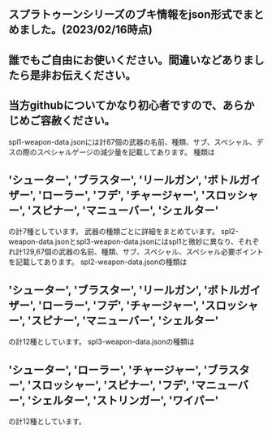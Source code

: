 ## スプラトゥーンシリーズのブキ情報をjson形式でまとめました。(2023/02/16時点)
## 誰でもご自由にお使いください。間違いなどありましたら是非お伝えください。
## 当方githubについてかなり初心者ですので、あらかじめご容赦ください。
spl1-weapon-data.jsonには計87個の武器の名前、種類、サブ、スペシャル、デスの際のスペシャルゲージの減少量を記載してあります。
種類は
## 'シューター', 'ブラスター', 'リールガン', 'ボトルガイザー', 'ローラー', 'フデ', 'チャージャー', 'スロッシャー', 'スピナー', 'マニューバー', 'シェルター'
の計7種としています。
武器の種類ごとに詳細をまとめています。
spl2-weapon-data.jsonとspl3-weapon-data.jsonにはspl1と微妙に異なり、それぞれ計129,67個の武器の名前、種類、サブ、スペシャル、スペシャル必要ポイントを記載してあります。
spl2-weapon-data.jsonの種類は
## 'シューター', 'ブラスター', 'リールガン', 'ボトルガイザー', 'ローラー', 'フデ', 'チャージャー', 'スロッシャー', 'スピナー', 'マニューバー', 'シェルター'
の計12種としています。
spl3-weapon-data.jsonの種類は
## 'シューター', 'ローラー', 'チャージャー', 'ブラスター', 'スロッシャー', 'スピナー', 'フデ', 'マニューバー', 'シェルター', 'ストリンガー', 'ワイパー'
の計12種としています。
